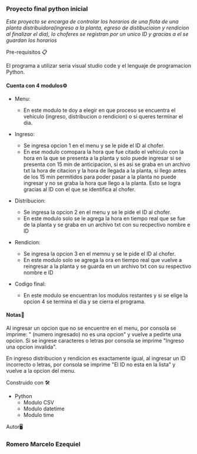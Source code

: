### Proyecto final python inicial


*Este proyecto se encarga de controlar los horarios de una flota de una planta distribuidora(ingreso a la planta, egreso de distibucioion y rendicion al finalizar el dia),
lo choferes se registran por un unico ID y gracias a el se guardan los horarios*

Pre-requisitos 📋

El programa a utilizar seria visual studio code y el lenguaje de programacion Python.

#### Cuenta con 4 modulos⚙️
* Menu:
   
   * En este modulo te doy a elegir en que proceso se encuentra el vehiculo (ingreso, distribucion o rendicion) o si queres terminar el dia.

* Ingreso:

   * Se ingresa opcion 1 en el menu y se le pide el ID al chofer.
   * En ese modulo comopara la hora que fue citado el vehiculo con la hora en la que se presenta a la planta y solo puede ingresar si se presenta con 15 min de anticipacion, si
   es asi se graba en un archivo txt la hora de citacion y la hora de llegada a la planta, si llego antes de los 15 min permitidos para poder pasar a la planta no puede ingresar 
   y no se graba la hora que llego a la planta. Esto se logra gracias al ID con el que se identifica al chofer.
  
* Distribucion:

  * Se ingresa la opcion 2 en el menu y se le pide el ID al chofer.
  * En este modulo solo se le agrega la hora en tiempo real que se fue de la planta y se graba en un archivo txt con su recpectivo nombre  e ID
  
* Rendicion:
  
  * Se ingresa la opcion 3 en el memnu y se le pide el ID al chofer.
  * En este modulo solo se agrega la ora en tiempo real que vuelve a reingresar a la planta y se guarda en un archivo txt con su respectivo nombre e ID
  
* Codigo final:
   
   * En este modulo se encuentran los modulos restantes y si se elige la opcion 4 se termina el dia y se cierra el programa.
   
 #### Notas📄
 
Al ingresar un opcion que no se encuentre en el menu, por consola se imprime: " (numero ingresado) no es una opcion" y vuelve a pedirte una opcion. Si se ingrese caracteres o letras
por consola se imprime "Ingreso una opcion invalida".

En ingreso distribucion y rendicion es exactamente igual, al ingresar un ID incorrecto o letras, por consola se imprime "El ID no esta en la lista" y vuelve a la opcion del menu.


Construido con 🛠️
* Python
  * Modulo CSV
  * Modulo datetime
  * Modulo time
  
  
  
  
Autor🖥️
  
### Romero Marcelo Ezequiel
 
